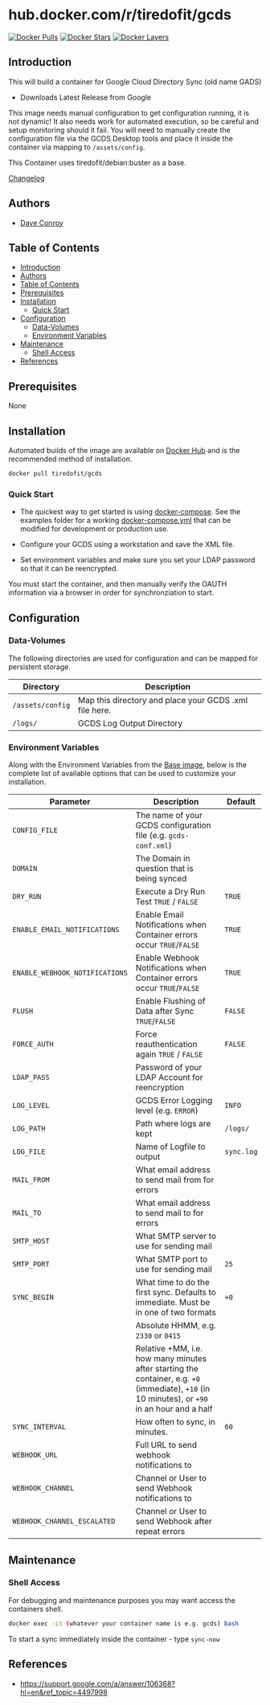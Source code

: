 # hub.docker.com/r/tiredofit/gcds

[![Docker Pulls](https://img.shields.io/docker/pulls/tiredofit/gcds.svg)](https://hub.docker.com/r/tiredofit/gcds)
[![Docker Stars](https://img.shields.io/docker/stars/tiredofit/gcds.svg)](https://hub.docker.com/r/tiredofit/gcds)
[![Docker Layers](https://images.microbadger.com/badges/image/tiredofit/gcds.svg)](https://microbadger.com/images/tiredofit/gcds)

## Introduction

This will build a container for Google Cloud Directory Sync (old name GADS)

*    Downloads Latest Release from Google

This image needs manual configuration to get configuration running, it is not dynamic! It also needs work for automated execution, so be careful and setup monitoring should it fail. You will need to manually create the configuration file via the GCDS Desktop tools and place it inside the container via mapping to `/assets/config`.

This Container uses tiredofit/debian:buster as a base.

[Changelog](CHANGELOG.md)

## Authors

- [Dave Conroy](https://github.com/tiredofit)

## Table of Contents

- [Introduction](#introduction)
- [Authors](#authors)
- [Table of Contents](#table-of-contents)
- [Prerequisites](#prerequisites)
- [Installation](#installation)
  - [Quick Start](#quick-start)
- [Configuration](#configuration)
  - [Data-Volumes](#data-volumes)
  - [Environment Variables](#environment-variables)
- [Maintenance](#maintenance)
  - [Shell Access](#shell-access)
- [References](#references)

## Prerequisites

None


## Installation

Automated builds of the image are available on [Docker Hub](https://hub.docker.com/r/tiredofit/gcds) and is the recommended method of installation.


```bash
docker pull tiredofit/gcds
```

### Quick Start

* The quickest way to get started is using [docker-compose](https://docs.docker.com/compose/). See the examples folder for a working [docker-compose.yml](examples/docker-compose.yml) that can be modified for development or production use.

* Configure your GCDS using a workstation and save the XML file.
* Set environment variables and make sure you set your LDAP password so that it can be reencrypted.

You must start the container, and then manually verify the OAUTH information via a browser in order for synchronziation to start.


## Configuration

### Data-Volumes

The following directories are used for configuration and can be mapped for persistent storage.

| Directory        | Description                                            |
| ---------------- | ------------------------------------------------------ |
| `/assets/config` | Map this directory and place your GCDS .xml file here. |
| `/logs/`         | GCDS Log Output Directory                              |


### Environment Variables

Along with the Environment Variables from the [Base image](https://hub.docker.com/r/tiredofit/debian), below is the complete list of available options that can be used to customize your installation.


| Parameter                      | Description                                                                                                                                    | Default    |
| ------------------------------ | ---------------------------------------------------------------------------------------------------------------------------------------------- | ---------- |
| `CONFIG_FILE`                  | The name of your GCDS configuration file (e.g. `gcds-conf.xml`)                                                                                |            |
| `DOMAIN`                       | The Domain in question that is being synced                                                                                                    |            |
| `DRY_RUN`                      | Execute a Dry Run Test `TRUE` / `FALSE`                                                                                                        | `TRUE`     |
| `ENABLE_EMAIL_NOTIFICATIONS`   | Enable Email Notifications when Container errors occur `TRUE`/`FALSE`                                                                          | `TRUE`     |
| `ENABLE_WEBHOOK_NOTIFICATIONS` | Enable Webhook Notifications when Container errors occur `TRUE`/`FALSE`                                                                        | `TRUE`     |
| `FLUSH`                        | Enable Flushing of Data after Sync `TRUE`/`FALSE`                                                                                              | `FALSE`    |
| `FORCE_AUTH`                   | Force reauthentication again `TRUE` / `FALSE`                                                                                                  | `FALSE`    |
| `LDAP_PASS`                    | Password of your LDAP Account for reencryption                                                                                                 |            |
| `LOG_LEVEL`                    | GCDS Error Logging level (e.g. `ERROR`)                                                                                                        | `INFO`     |
| `LOG_PATH`                     | Path where logs are kept                                                                                                                       | `/logs/`   |
| `LOG_FILE`                     | Name of Logfile to output                                                                                                                      | `sync.log` |
| `MAIL_FROM`                    | What email address to send mail from for errors                                                                                                |            |
| `MAIL_TO`                      | What email address to send mail to for errors                                                                                                  |            |
| `SMTP_HOST`                    | What SMTP server to use for sending mail                                                                                                       |            |
| `SMTP_PORT`                    | What SMTP port to use for sending mail                                                                                                         | `25`       |
| `SYNC_BEGIN`                   | What time to do the first sync. Defaults to immediate. Must be in one of two formats                                                           | `+0`       |
|                                | Absolute HHMM, e.g. `2330` or `0415`                                                                                                           |
|                                | Relative +MM, i.e. how many minutes after starting the container, e.g. `+0` (immediate), `+10` (in 10 minutes), or `+90` in an hour and a half |
| `SYNC_INTERVAL`                | How often to sync, in minutes.                                                                                                                 | `60`       |
| `WEBHOOK_URL`                  | Full URL to send webhook notifications to                                                                                                      |            |
| `WEBHOOK_CHANNEL`              | Channel or User to send Webhook notifications to                                                                                               |            |
| `WEBHOOK_CHANNEL_ESCALATED`    | Channel or User to send Webhook after repeat errors                                                                                            |            |


## Maintenance
### Shell Access

For debugging and maintenance purposes you may want access the containers shell.

```bash
docker exec -it (whatever your container name is e.g. gcds) bash
```

To start a sync immediately inside the container - type `sync-now`

## References

* https://support.google.com/a/answer/106368?hl=en&ref_topic=4497998

